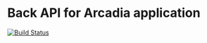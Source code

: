 Back API for Arcadia application
===

[![Build Status](https://travis-ci.org/norsys/arcadia-back.svg?branch=master)](https://travis-ci.org/norsys/arcadia-back)



 


